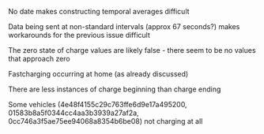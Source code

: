No date makes constructing temporal averages difficult

Data being sent at non-standard intervals (approx 67 seconds?) makes workarounds for the previous issue difficult

The zero state of charge values are likely false - there seem to be no values that approach zero

Fastcharging occurring at home (as already discussed)

There are less instances of charge beginning than charge ending

Some vehicles (4e48f4155c29c763ffe6d9e17a495200, 01583b8a5f0344cc4aa3b3939a27af2a, 0cc746a3f5ae75ee94068a8354b6be08) not charging at all